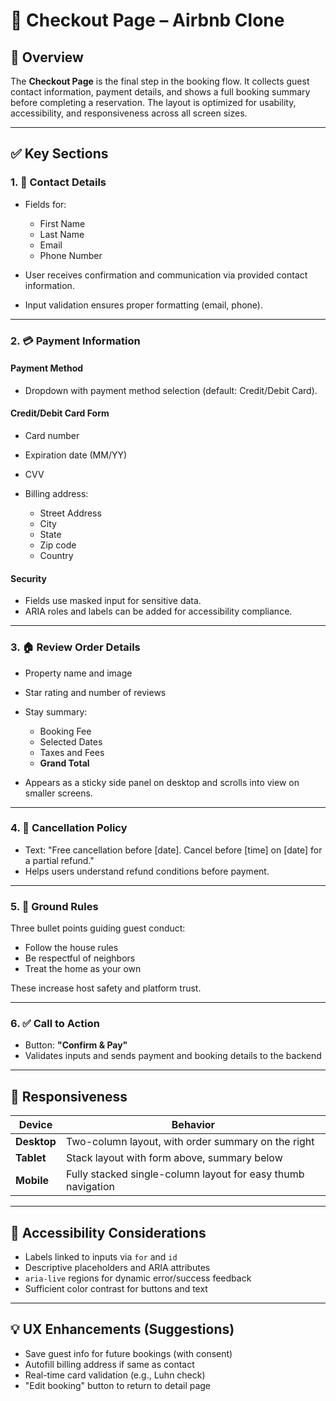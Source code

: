 # 🧾 Checkout Page – Airbnb Clone

## 📄 Overview

The **Checkout Page** is the final step in the booking flow. It collects guest contact information, payment details, and shows a full booking summary before completing a reservation. The layout is optimized for usability, accessibility, and responsiveness across all screen sizes.

---

## ✅ Key Sections

### 1. 👤 Contact Details

* Fields for:

  * First Name
  * Last Name
  * Email
  * Phone Number
* User receives confirmation and communication via provided contact information.
* Input validation ensures proper formatting (email, phone).

---

### 2. 💳 Payment Information

#### Payment Method

* Dropdown with payment method selection (default: Credit/Debit Card).

#### Credit/Debit Card Form

* Card number
* Expiration date (MM/YY)
* CVV
* Billing address:

  * Street Address
  * City
  * State
  * Zip code
  * Country

#### Security

* Fields use masked input for sensitive data.
* ARIA roles and labels can be added for accessibility compliance.

---

### 3. 🏠 Review Order Details

* Property name and image
* Star rating and number of reviews
* Stay summary:

  * Booking Fee
  * Selected Dates
  * Taxes and Fees
  * **Grand Total**
* Appears as a sticky side panel on desktop and scrolls into view on smaller screens.

---

### 4. 📜 Cancellation Policy

* Text: "Free cancellation before \[date]. Cancel before \[time] on \[date] for a partial refund."
* Helps users understand refund conditions before payment.

---

### 5. 📌 Ground Rules

Three bullet points guiding guest conduct:

* Follow the house rules
* Be respectful of neighbors
* Treat the home as your own

These increase host safety and platform trust.

---

### 6. ✅ Call to Action

* Button: **"Confirm & Pay"**
* Validates inputs and sends payment and booking details to the backend

---

## 📱 Responsiveness

| Device      | Behavior                                                     |
| ----------- | ------------------------------------------------------------ |
| **Desktop** | Two-column layout, with order summary on the right           |
| **Tablet**  | Stack layout with form above, summary below                  |
| **Mobile**  | Fully stacked single-column layout for easy thumb navigation |

---

## 🔐 Accessibility Considerations

* Labels linked to inputs via `for` and `id`
* Descriptive placeholders and ARIA attributes
* `aria-live` regions for dynamic error/success feedback
* Sufficient color contrast for buttons and text

---

## 💡 UX Enhancements (Suggestions)

* Save guest info for future bookings (with consent)
* Autofill billing address if same as contact
* Real-time card validation (e.g., Luhn check)
* "Edit booking" button to return to detail page

